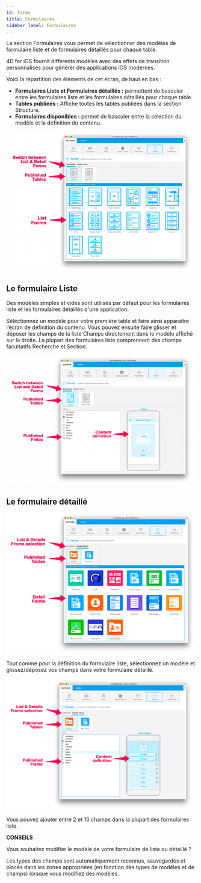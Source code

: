 ```yaml
---
id: forms
title: Formulaires
sidebar_label: Formulaires
---
```

La section Formulaires vous permet de sélectionner des modèles de formulaire liste et de formulaires détaillés pour chaque table.

4D for iOS fournit différents modèles avec des effets de transition personnalisés pour générer des applications iOS modernes.

Voici la répartition des éléments de cet écran, de haut en bas :

* **Formulaires Liste et Formulaires détaillés :** permettent de basculer entre les formulaires liste et les formulaires détaillés pour chaque table.
* **Tables publiées :** Affiche toutes les tables publiées dans la section Structure. 
* **Formulaires disponibles :** permet de basculer entre la sélection du modèle et la définition du contenu.

![Sélection du modèle de formulaire Liste](assets/project-editor/Forms-section-templates-selection-4D-for-iOS.png)

## Le formulaire Liste

Des modèles simples et vides sont utilisés par défaut pour les formulaires liste et les formulaires détaillés d'une application.

Sélectionnez un modèle pour votre première table et faire ainsi apparaitre l’écran de définition du contenu. Vous pouvez ensuite faire glisser et déposer les champs de la liste Champs directement dans le modèle affiché sur la droite. La plupart des formulaires liste comprennent des champs facultatifs Recherche et Section.

![List form content definition](assets/project-editor/Forms-section-content-definition-4D-for-iOS.png)

## Le formulaire détaillé

![Detail form template selection](assets/project-editor/Forms-section-detail-form-templates-selection-4D-for-iOS.png)

Tout comme pour la définition du formulaire liste, sélectionnez un modèle et glissez/déposez vos champs dans votre formulaire détaillé.

![Detail form content definition](assets/project-editor/Forms-section-detail-form-content-definition-4D-for-iOS.png)

Vous pouvez ajouter entre 2 et 10 champs dans la plupart des formulaires liste.<div class = "tips"> 

**CONSEILS**

Vous souhaitez modifier le modèle de votre formulaire de liste ou détaillé ?

Les types des champs sont automatiquement reconnus, sauvegardés et placés dans les zones appropriées (en fonction des types de modèles et de champs) lorsque vous modifiez des modèles.</div>